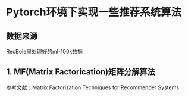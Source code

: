 # Pytorch环境下实现一些推荐系统算法

## 数据来源
RecBole里处理好的ml-100k数据

## 1. MF(Matrix Factorication)矩阵分解算法
参考文献：Matrix Factorization Techniques for Recommender Systems
